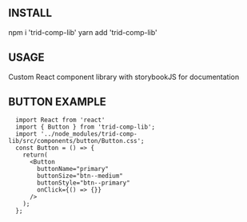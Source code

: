 ## INSTALL

npm i 'trid-comp-lib'
yarn add 'trid-comp-lib'

## USAGE

Custom React component library with storybookJS for documentation

## BUTTON EXAMPLE

      import React from 'react'
      import { Button } from 'trid-comp-lib';
      import '../node_modules/trid-comp-lib/src/components/button/Button.css';
      const Button = () => {
        return(
          <Button
            buttonName="primary"
            buttonSize="btn--medium"
            buttonStyle="btn--primary"
            onClick={() => {}}
          />
        );
      };
